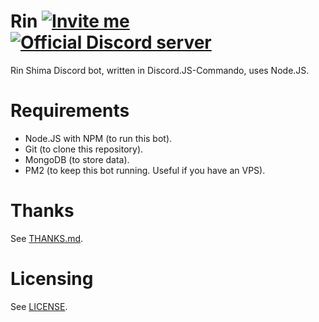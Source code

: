 # Rin [![Invite me](https://img.shields.io/badge/Rin-invite%20me-4F5F83.svg)](https://discordapp.com/oauth2/authorize?client_id=424215611153973268&scope=bot) [![Official Discord server](https://discordapp.com/api/guilds/454955581783015424/embed.png)](https://discord.gg/3d2Brbp)
Rin Shima Discord bot, written in Discord.JS-Commando, uses Node.JS.

# Requirements
- Node.JS with NPM (to run this bot).
- Git (to clone this repository).
- MongoDB (to store data).
- PM2 (to keep this bot running. Useful if you have an VPS).

# Thanks
See [THANKS.md](https://github.com/Rin-bot/Rin/blob/release/THANKS.md).

# Licensing
See [LICENSE](https://github.com/Rin-bot/Rin/blob/release/LICENSE).
